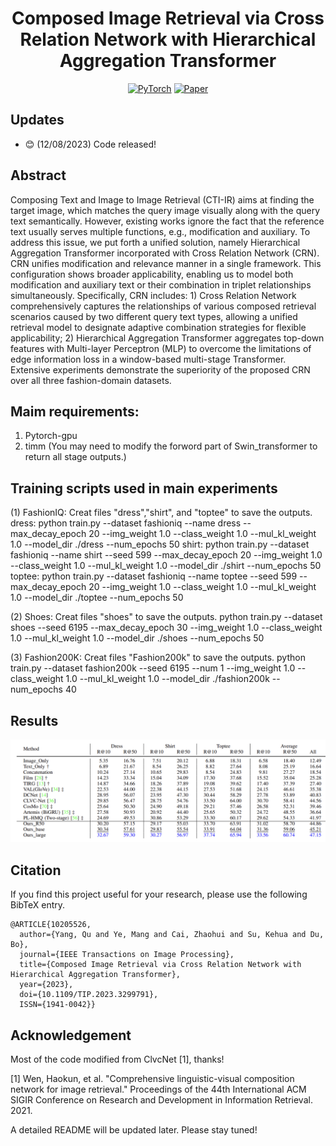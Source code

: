 <div align="center">

# Composed Image Retrieval via Cross Relation Network with Hierarchical Aggregation Transformer

<a href="https://pytorch.org/get-started/locally/"><img alt="PyTorch" src="https://img.shields.io/badge/PyTorch-ee4c2c?logo=pytorch&logoColor=white"></a>
[![Paper](https://img.shields.io/badge/IEEE_TIP-blue
)](https://ieeexplore.ieee.org/abstract/document/10205526)

</div>

## Updates
- :blush: (12/08/2023) Code released!
  
## Abstract
Composing Text and Image to Image Retrieval (CTI-IR) aims at finding the target image, which matches the query image visually along with the query text semantically. However, existing works ignore the fact that the reference text usually serves multiple functions, e.g., modification and auxiliary. To address this issue, we put forth a unified solution, namely Hierarchical Aggregation Transformer incorporated with Cross Relation Network (CRN). CRN unifies modification and relevance manner in a single framework. This configuration shows broader applicability, enabling us to model both modification and auxiliary text or their combination in triplet relationships simultaneously. Specifically, CRN includes: 1) Cross Relation Network comprehensively captures the relationships of various composed retrieval scenarios caused by two different query text types, allowing a unified retrieval model to designate adaptive combination strategies for flexible applicability; 2) Hierarchical Aggregation Transformer aggregates top-down features with Multi-layer Perceptron (MLP) to overcome the limitations of edge information loss in a window-based multi-stage Transformer. Extensive experiments demonstrate the superiority of the proposed CRN over all three fashion-domain datasets.

## Maim requirements:
1. Pytorch-gpu
2. timm (You may need to modify the forword part of Swin_transformer to return all stage outputs.)


## Training scripts used in main experiments
(1) FashionIQ:
Creat files "dress","shirt", and "toptee" to save the outputs.
dress: python train.py --dataset fashioniq --name dress --max_decay_epoch 20 --img_weight 1.0 --class_weight 1.0 --mul_kl_weight 1.0 --model_dir ./dress --num_epochs 50
shirt: python train.py --dataset fashioniq --name shirt --seed 599 --max_decay_epoch 20 --img_weight 1.0 --class_weight 1.0 --mul_kl_weight 1.0 --model_dir ./shirt --num_epochs 50
toptee: python train.py --dataset fashioniq --name toptee --seed 599 --max_decay_epoch 20 --img_weight 1.0 --class_weight 1.0 --mul_kl_weight 1.0 --model_dir ./toptee --num_epochs 50

(2) Shoes:
Creat files "shoes" to save the outputs.
python train.py --dataset shoes --seed 6195 --max_decay_epoch 30 --img_weight 1.0 --class_weight 1.0 --mul_kl_weight 1.0 --model_dir ./shoes --num_epochs 50

(3) Fashion200K:
Creat files "Fashion200k" to save the outputs.
python train.py --dataset fashion200k --seed 6195 --num 1 --img_weight 1.0 --class_weight 1.0 --mul_kl_weight 1.0 --model_dir ./fashion200k --num_epochs 40

## Results
![image](./results.png)


## Citation
If you find this project useful for your research, please use the following BibTeX entry.
```
@ARTICLE{10205526,
  author={Yang, Qu and Ye, Mang and Cai, Zhaohui and Su, Kehua and Du, Bo},
  journal={IEEE Transactions on Image Processing}, 
  title={Composed Image Retrieval via Cross Relation Network with Hierarchical Aggregation Transformer}, 
  year={2023},
  doi={10.1109/TIP.2023.3299791},
  ISSN={1941-0042}}

```
## Acknowledgement
Most of the code modified from ClvcNet [1], thanks!

[1] Wen, Haokun, et al. "Comprehensive linguistic-visual composition network for image retrieval." Proceedings of the 44th International ACM SIGIR Conference on Research and Development in Information Retrieval. 2021.

A detailed README will be updated later. Please stay tuned!